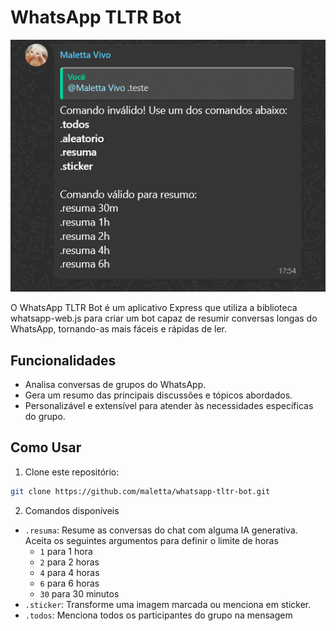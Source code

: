 # WhatsApp TLTR Bot

![WhatsApp TLTR Bot Logo](https://github.com/maletta/whatsapp-tltr-bot/blob/main/assets/commands.png)

O WhatsApp TLTR Bot é um aplicativo Express que utiliza a biblioteca whatsapp-web.js para criar um bot capaz de resumir conversas longas do WhatsApp, tornando-as mais fáceis e rápidas de ler.

## Funcionalidades

- Analisa conversas de grupos do WhatsApp.
- Gera um resumo das principais discussões e tópicos abordados.
- Personalizável e extensível para atender às necessidades específicas do grupo.

## Como Usar

1. Clone este repositório:

```bash
git clone https://github.com/maletta/whatsapp-tltr-bot.git
```

2. Comandos disponíveis
- `.resuma`: Resume as conversas do chat com alguma IA generativa.
Aceita os seguintes argumentos para definir o limite de horas
  - `1` para 1 hora
  - `2` para 2 horas
  - `4` para 4 horas
  - `6` para 6 horas
  - `30` para 30 minutos
- `.sticker`: Transforme uma imagem marcada ou menciona em sticker.
- `.todos`: Menciona todos os participantes do grupo na mensagem 

